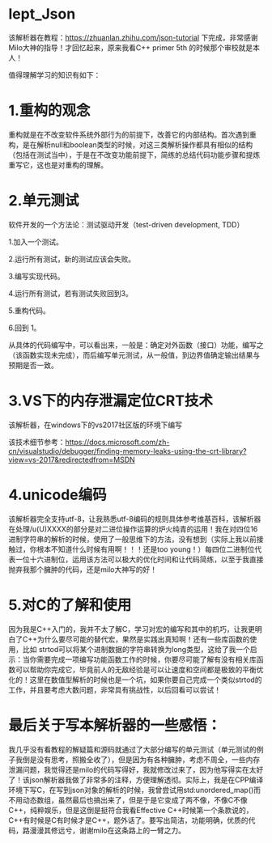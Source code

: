# lept_Json

该解析器在教程：https://zhuanlan.zhihu.com/json-tutorial  下完成，非常感谢Milo大神的指导！才回忆起来，原来我看C++ primer 5th 的时候那个审校就是本人！

值得理解学习的知识有如下：  

1.重构的观念
============

   重构就是在不改变软件系统外部行为的前提下，改善它的内部结构。首次遇到重构，是在解析null和boolean类型的时候，对这三类解析操作都具有相似的结构（包括在测试当中），于是在不改变功能前提下，简练的总结代码功能步骤和提炼重写它，这也是对重构的理解。

2.单元测试
============

软件开发的一个方法论：测试驱动开发（test-driven development, TDD）

1.加入一个测试。

2.运行所有测试，新的测试应该会失败。

3.编写实现代码。

4.运行所有测试，若有测试失败回到3。

5.重构代码。

6.回到 1。

从具体的代码编写中，可以看出来，一般是：确定对外函数（接口）功能，编写之（该函数实现未完成），而后编写单元测试，从一般值，到边界值确定输出结果与预期是否一致。

3.VS下的内存泄漏定位CRT技术
============
   该解析器，在windows下的vs2017社区版的环境下编写  

   该技术细节参考：https://docs.microsoft.com/zh-cn/visualstudio/debugger/finding-memory-leaks-using-the-crt-library?view=vs-2017&redirectedfrom=MSDN

4.unicode编码
============

   该解析器完全支持utf-8，让我熟悉utf-8编码的规则具体参考维基百科，该解析器在处理/u(U)XXXX的部分是对二进位操作运算的炉火纯青的运用！我在对四位16进制字符串的解析的时候，使用了一般思维下的方法，没有想到（实际上我以前接触过，你根本不知道什么时候有用啊！！！还是too young！）每四位二进制位代表一位十六进制位，运用该方法可以极大的优化时间和让代码简练，以至于我直接抛弃我那个臃肿的代码，还是milo大神写的好！

5.对C的了解和使用
============

   因为我是C++入门的，我并不太了解C，学习对宏的编写和其中的机巧，让我更明白了C++为什么要尽可能的替代宏，果然是实践出真知啊！还有一些库函数的使用，比如 strtod可以将某个进制数据的字符串转换为long类型，这给了我一个启示：当你需要完成一项编写功能函数工作的时候，你要尽可能了解有没有相关库函数可以帮助你完成它，毕竟前人的无敌经验是可以让速度和空间都是极致的平衡优化的！这里在数值型解析的时候也是一个坑，如果你要自己完成一个类似strtod的工作，并且要考虑大数问题，非常具有挑战性，以后回看可以尝试！

最后关于写本解析器的一些感悟：
============

   我几乎没有看教程的解疑篇和源码就通过了大部分编写的单元测试（单元测试的例子我倒是没有思考，照搬全收了），但是因为有各种臃肿，考虑不周全，一些内存泄漏问题，我觉得还是milo的代码写得好，我就修改过来了，因为他写得实在太好了！该json解析器我做了非常多的注释，方便理解透彻。实际上，我是在CPP编译环境下写C，在写到json对象的解析的时候，我曾尝试用std:unordered_map()而不用动态数组，虽然最后也搞出来了，但是于是它变成了两不像，不像C不像C++，纯粹娱乐，但是这倒是挺符合我看Effective C++时候第一个条款说的，C++有时候是C有时候才是C++，题外话了。要写出简洁，功能明确，优质的代码，路漫漫其修远兮，谢谢milo在这条路上的一臂之力。
